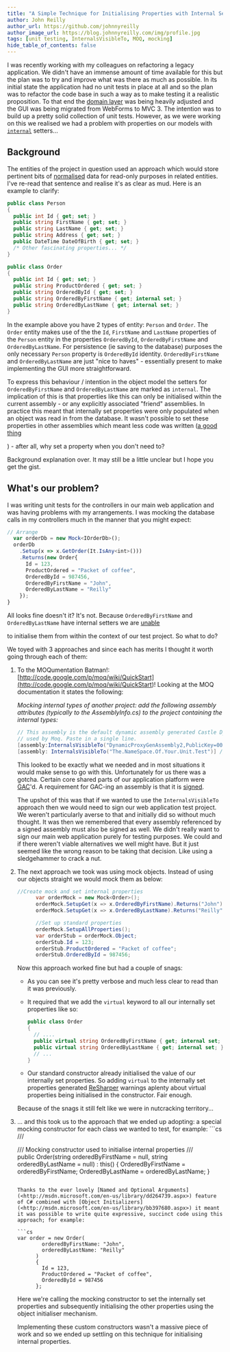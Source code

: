 ```yaml
---
title: "A Simple Technique for Initialising Properties with Internal Setters for Unit Testing"
author: John Reilly
author_url: https://github.com/johnnyreilly
author_image_url: https://blog.johnnyreilly.com/img/profile.jpg
tags: [unit testing, InternalsVisibleTo, MOQ, mocking]
hide_table_of_contents: false
---
```

I was recently working with my colleagues on refactoring a legacy application. We didn't have an immense amount of time available for this but the plan was to try and improve what was there as much as possible. In its initial state the application had no unit tests in place at all and so the plan was to refactor the code base in such a way as to make testing it a realistic proposition. To that end the [domain layer](<http://en.wikipedia.org/wiki/Domain_layer>) was being heavily adjusted and the GUI was being migrated from WebForms to MVC 3. The intention was to build up a pretty solid collection of unit tests. However, as we were working on this we realised we had a problem with properties on our models with [`internal`](<http://msdn.microsoft.com/en-us/library/7c5ka91b(v=vs.80).aspx>) setters...

 ## Background

The entities of the project in question used an approach which would store pertinent bits of [normalised](<http://en.wikipedia.org/wiki/Database_normalization>) data for read-only purposes in related entities. I've re-read that sentence and realise it's as clear as mud. Here is an example to clarify:

```cs
public class Person
{
  public int Id { get; set; }
  public string FirstName { get; set; }
  public string LastName { get; set; }
  public string Address { get; set; }
  public DateTime DateOfBirth { get; set; }
  /* Other fascinating properties... */
}

public class Order
{
  public int Id { get; set; }
  public string ProductOrdered { get; set; }
  public string OrderedById { get; set; }
  public string OrderedByFirstName { get; internal set; }
  public string OrderedByLastName { get; internal set; }
}
```

In the example above you have 2 types of entity: `Person` and `Order`. The `Order` entity makes use of the the `Id`, `FirstName` and `LastName` properties of the `Person` entity in the properties `OrderedById`, `OrderedByFirstName` and `OrderedByLastName`. For persistence (ie saving to the database) purposes the only necessary `Person` property is `OrderedById` identity. `OrderedByFirstName` and `OrderedByLastName` are just "nice to haves" - essentially present to make implementing the GUI more straightforward.

To express this behaviour / intention in the object model the setters for `OrderedByFirstName` and `OrderedByLastName` are marked as `internal`. The implication of this is that properties like this can only be initialised within the current assembly - or any explicitly associated "friend" assemblies. In practice this meant that internally set properties were only populated when an object was read in from the database. It wasn't possible to set these properties in other assemblies which meant less code was written (<u>a good thing</u>

) - after all, why set a property when you don't need to?

Background explanation over. It may still be a little unclear but I hope you get the gist.

## What's our problem?

I was writing unit tests for the controllers in our main web application and was having problems with my arrangements. I was mocking the database calls in my controllers much in the manner that you might expect:

```ts
// Arrange
  var orderDb = new Mock<IOrderDb>();
  orderDb
    .Setup(x => x.GetOrder(It.IsAny<int>()))
    .Returns(new Order{
      Id = 123,
      ProductOrdered = "Packet of coffee",
      OrderedById = 987456,
      OrderedByFirstName = "John",
      OrderedByLastName = "Reilly"
    });
}
```

All looks fine doesn't it? It's not. Because `OrderedByFirstName` and `OrderedByLastName` have internal setters we are <u>unable</u>

 to initialise them from within the context of our test project. So what to do?

We toyed with 3 approaches and since each has merits I thought it worth going through each of them:

1. To the MOQumentation Batman!: [http://code.google.com/p/moq/wiki/QuickStart](<http://code.google.com/p/moq/wiki/QuickStart>)! Looking at the MOQ documentation it states the following:

    *Mocking internal types of another project: add the following assembly attributes (typically to the AssemblyInfo.cs) to the project containing the internal types:*

    ```cs
    // This assembly is the default dynamic assembly generated Castle DynamicProxy, 
    // used by Moq. Paste in a single line.
    [assembly:InternalsVisibleTo("DynamicProxyGenAssembly2,PublicKey=0024000004800000940000000602000000240000525341310004000001000100c547cac37abd99c8db225ef2f6c8a3602f3b3606cc9891605d02baa56104f4cfc0734aa39b93bf7852f7d9266654753cc297e7d2edfe0bac1cdcf9f717241550e0a7b191195b7667bb4f64bcb8e2121380fd1d9d46ad2d92d2d15605093924cceaf74c4861eff62abf69b9291ed0a340e113be11e6a7d3113e92484cf7045cc7")]
    [assembly: InternalsVisibleTo("The.NameSpace.Of.Your.Unit.Test")] //I'd hope it was shorter than that...
    ```

    This looked to be exactly what we needed and in most situations it would make sense to go with this. Unfortunately for us there was a gotcha. Certain core shared parts of our application platform were [GAC](<http://en.wikipedia.org/wiki/Global_Assembly_Cache>)'d. A requirement for GAC-ing an assembly is that it is [signed](<http://msdn.microsoft.com/en-us/library/xc31ft41.aspx>).

    The upshot of this was that if we wanted to use the `InternalsVisibleTo` approach then we would need to sign our web application test project. We weren't particularly averse to that and initially did so without much thought. It was then we remembered that every assembly referenced by a signed assembly must also be signed as well. We didn't really want to sign our main web application purely for testing purposes. We could and if there weren't viable alternatives we well might have. But it just seemed like the wrong reason to be taking that decision. Like using a sledgehammer to crack a nut.

2. The next approach we took was using mock objects. Instead of using our objects straight we would mock them as below:

    ```cs
    //Create mock and set internal properties
          var orderMock = new Mock<Order>();
          orderMock.SetupGet(x => x.OrderedByFirstName).Returns("John");
          orderMock.SetupGet(x => x.OrderedByLastName).Returns("Reilly");

          //Set up standard properties
          orderMock.SetupAllProperties();
          var orderStub = orderMock.Object;
          orderStub.Id = 123;
          orderStub.ProductOrdered = "Packet of coffee";
          orderStub.OrderedById = 987456;
    ```

    Now this approach worked fine but had a couple of snags:

    - As you can see it's pretty verbose and much less clear to read than it was previously.
    - It required that we add the `virtual` keyword to all our internally set properties like so: 

        ```cs
        public class Order
        {
          // ....
          public virtual string OrderedByFirstName { get; internal set; }
          public virtual string OrderedByLastName { get; internal set; }
          // ...
        }
        ```

    - Our standard constructor already initialised the value of our internally set properties. So adding `virtual` to the internally set properties generated [ReSharper](<http://www.jetbrains.com/resharper/>) warnings aplenty about virtual properties being initialised in the constructor. Fair enough.

    

    Because of the snags it still felt like we were in nutcracking territory...

3. ... and this took us to the approach that we ended up adopting: a special mocking constructor for each class we wanted to test, for example: ```cs
    /// <summary>
        /// Mocking constructor used to initialise internal properties
        /// </summary>
        public Order(string orderedByFirstName = null, string orderedByLastName = null)
          : this()
        {
          OrderedByFirstName = orderedByFirstName;
          OrderedByLastName = orderedByLastName;
        }
    ```

    Thanks to the ever lovely [Named and Optional Arguments](<http://msdn.microsoft.com/en-us/library/dd264739.aspx>) feature of C# combined with [Object Initializers](<http://msdn.microsoft.com/en-us/library/bb397680.aspx>) it meant it was possible to write quite expressive, succinct code using this approach; for example:

    ```cs
    var order = new Order(
            orderedByFirstName: "John",
            orderedByLastName: "Reilly"
          )
          {
            Id = 123,
            ProductOrdered = "Packet of coffee",
            OrderedById = 987456
          };
    ```

    Here we're calling the mocking constructor to set the internally set properties and subsequently initialising the other properties using the object initialiser mechanism.

    Implementing these custom constructors wasn't a massive piece of work and so we ended up settling on this technique for initialising internal properties.





